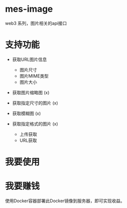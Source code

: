 # mes-image

web3 系列，图片相关的api接口

# 支持功能

- 获取URL图片信息
  - 图片尺寸
  - 图片MIME类型
  - 图片大小

- 获取图片缩略图 (x)
- 获取指定尺寸的图片 (x)
- 获取模糊图 (x)
- 获取指定格式的图片 (x)
  - 上传获取
  - URL获取

# 我要使用

# 我要赚钱

使用Docker容器部署此Docker镜像到服务器，即可实现收益。
